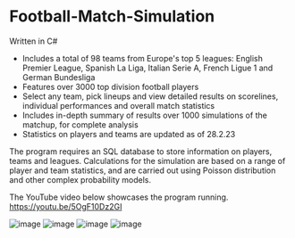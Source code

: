# Football-Match-Simulation

Written in C#
- Includes a total of 98 teams from Europe's top 5 leagues: English Premier League, Spanish La Liga, Italian Serie A, French Ligue 1 and German Bundesliga
- Features over 3000 top division football players
- Select any team, pick lineups and view detailed results on scorelines, individual performances and overall match statistics
- Includes in-depth summary of results over 1000 simulations of the matchup, for complete analysis
- Statistics on players and teams are updated as of 28.2.23

The program requires an SQL database to store information on players, teams and leagues. Calculations for the simulation are based on a range of player and team statistics, and are carried out using Poisson distribution and other complex probability models.

The YouTube video below showcases the program running.
https://youtu.be/5OgF10Dz2GI

![image](https://github.com/affank1020/Football-Match-Simulation/assets/58519561/496c88b4-46a4-49b0-aa65-bd18ed7a805c)
![image](https://github.com/affank1020/Football-Match-Simulation/assets/58519561/cdd07346-c669-4ac2-89b3-d204ddd74480)
![image](https://github.com/affank1020/Football-Match-Simulation/assets/58519561/8f1d8ef7-f8b6-420a-9fba-c630fce657d7)
![image](https://github.com/affank1020/Football-Match-Simulation/assets/58519561/2446c29b-b72b-4b5b-94ae-33e88708f36e)

